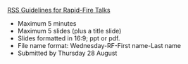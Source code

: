 [RSS Guidelines for Rapid-Fire Talks](https://rss.org.uk/RSS/media/File-library/Conference/RSS-2025-Guidelines-for-Rapid-Fire-presentations.pdf)

* Maximum 5 minutes
* Maximum 5 slides (plus a title slide)
* Slides formatted in 16:9; ppt or pdf.
* File name format: Wednesday-RF-First name-Last name
* Submitted by Thursday 28 August